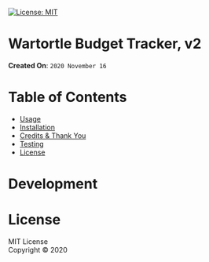 [![License: MIT](https://img.shields.io/badge/License-MIT-red.svg)](https://opensource.org/licenses/MIT)

# Wartortle Budget Tracker, v2
<!-- The purpose of this application/website is to provide a way to view, create, and track workouts. Users would able to log any excercises completed and details. -->

**Created On**: `2020 November 16`
<!-- <br>
Deployment: 
<br>
Repository: https://github.com/charlinelach/yogaPlan !-->

# Table of Contents
* [Usage](#usage)
* [Installation](#installation)
* [Credits & Thank You](#credits)
* [Testing](#testing)
* [License](#license)

# Development
<!--
## Usage Instructions
To utilize the application, the user would access the application via [Heroku](https://tranquil-lake-26395.herokuapp.com/) link.
<br>
Users are able to utilize the application to track exercises, with name, type, weight, sets, reps, and duration - as well if it is cardio. There is also the functionality to add multiple workouts in one day.
<br>
* To add new exercises to a new workout plan: Click the Continue Workout button. Add the name, type, weight, sets, reps, and duration of exercise.
* To add exercise to a premium workout plan: Click the New Workout button. Add the name, type, weight, sets, reps, and duration of exercise.

![Home Page](images/homepage.png)
![Resistance Fields](images/resistance.png)
![Cardio Fields](images/cardio.png)

## Installation
N/A when on Heroku

## Credits
Shout out to the wonderful instructor, TAs, and classmates!

## Testing
N/A -->

# License
MIT License <br>
Copyright © 2020
